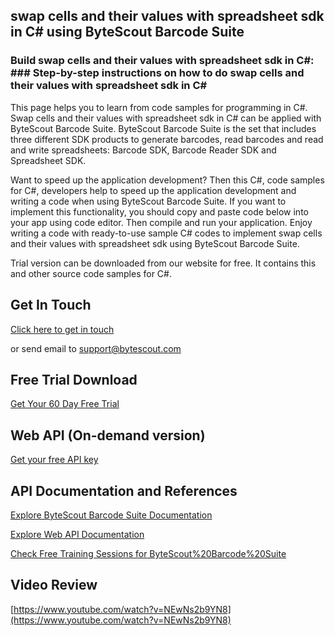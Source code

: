 ## swap cells and their values with spreadsheet sdk in C# using ByteScout Barcode Suite

### Build swap cells and their values with spreadsheet sdk in C#: ### Step-by-step instructions on how to do swap cells and their values with spreadsheet sdk in C#

This page helps you to learn from code samples for programming in C#. Swap cells and their values with spreadsheet sdk in C# can be applied with ByteScout Barcode Suite. ByteScout Barcode Suite is the set that includes three different SDK products to generate barcodes, read barcodes and read and write spreadsheets: Barcode SDK, Barcode Reader SDK and Spreadsheet SDK.

 Want to speed up the application development? Then this C#, code samples for C#, developers help to speed up the application development and writing a code when using ByteScout Barcode Suite. If you want to implement this functionality, you should copy and paste code below into your app using code editor. Then compile and run your application. Enjoy writing a code with ready-to-use sample C# codes to implement swap cells and their values with spreadsheet sdk using ByteScout Barcode Suite.

Trial version can be downloaded from our website for free. It contains this and other source code samples for C#.

## Get In Touch

[Click here to get in touch](https://bytescout.zendesk.com/hc/en-us/requests/new?subject=ByteScout%20Barcode%20Suite%20Question)

or send email to [support@bytescout.com](mailto:support@bytescout.com?subject=ByteScout%20Barcode%20Suite%20Question) 

## Free Trial Download

[Get Your 60 Day Free Trial](https://bytescout.com/download/web-installer?utm_source=github-readme)

## Web API (On-demand version)

[Get your free API key](https://pdf.co/documentation/api?utm_source=github-readme)

## API Documentation and References

[Explore ByteScout Barcode Suite Documentation](https://bytescout.com/documentation/index.html?utm_source=github-readme)

[Explore Web API Documentation](https://pdf.co/documentation/api?utm_source=github-readme)

[Check Free Training Sessions for ByteScout%20Barcode%20Suite](https://academy.bytescout.com/)

## Video Review

[https://www.youtube.com/watch?v=NEwNs2b9YN8](https://www.youtube.com/watch?v=NEwNs2b9YN8)